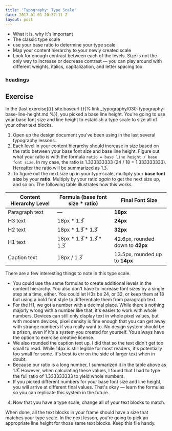 ```yaml
---
title: 'Typography: Type Scale'
date: 2017-01-01 20:37:11 Z
layout: post
---
```


* What it is, why it's important
* The classic type scale
* use your base ratio to determine your type scale
* Map your content hierarchy to your newly created scale
* Look for enough contrast between each of the levels. Size is not the only way to increase or decrease contrast — you can play around with different weights, italics, capitalization, and letter spacing too.

### headings

<!--more-->
## Exercise
In the [last exercise]({{ site.baseurl }}{% link _typography/030-typography-base-line-height.md %}), you picked a base line height. You're going to use your base font size and line height to establish a type scale to size all of your other text blocks.

1. Open up the design document you've been using in the last several typography lessons.
2. Each level in your content hierarchy should increase in size based on the ratio between your base font size and base line height. Figure out what your ratio is with the formula `ratio = base line height / base font size`. In my case, the ratio is 1.333333333 (24 / 18 = 1.333333333). Hereafter the ratio will be summarized as 1.3̅.
3. To figure out the next size up in your type scale, multiply your **base font size** by your **ratio**. Multiply by your ratio *again* to get the next size up, and so on. The following table illustrates how this works.

| Content Hierarchy Level | Formula (base font size * ratio) | **Final Font Size** |
|-|-|-|
| Paragraph text | — | **18px** |
| H3 text | 18px * 1.3̅ | **24px** |
| H2 text | 18px * 1.3̅ * 1.3̅ | **32px** |
| H1 text | 18px * 1.3̅ * 1.3̅ * 1.3̅ | 42.6px, rounded down to **42px** |
| Caption text | 18px / 1.3̅ | 13.5px, rounded up to **14px** |

There are a few interesting things to note in this type scale.
* You could use the same formulas to create additional levels in the content hierarchy. You also don't have to increase font sizes by a single step at a time, either. You could let H3s be 24, or 32, or keep them at 18 but using a bold font style to differentiate them from paragraph text.
* For the H1, we got a number with a decimal place. While there's nothing majorly wrong with a number like that, it's easier to work with whole numbers. Devices can still only display text in whole pixel values, but with modern devices, pixel density is fine enough that you can get away with strange numbers if you really want to. No design system should be a prison, even if it's a system you created for yourself. You always have the option to exercise creative license.
* We also rounded the caption text up. I did that so the text didn't get too small to read. While 14px is still legible for most readers, it's potentially too small for some. It's best to err on the side of larger text when in doubt.
* Because our ratio is a long number, I summarized it in the table above as 1.3̅. However, when calculating these values, I found that I had to type the full ratio of 1.333333333 to yield whole numbers.
* If you picked different numbers for your base font size and line height, you will arrive at different final values. That's okay — learn the formulas so you can replicate this system in the future.

4. Now that you have a type scale, change all of your text blocks to match.

When done, all the text blocks in your frame should have a size that matches your type scale. In the next lesson, you're going to pick an appropriate line height for those same text blocks. Keep this file handy.

